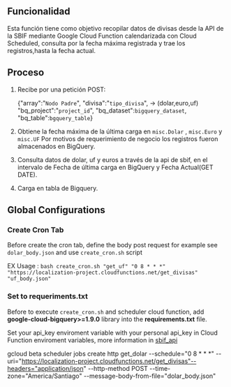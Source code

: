 ## Funcionalidad
Esta función tiene como objetivo recopilar datos de divisas desde la API de la SBIF mediante Google Cloud Function calendarizada con Cloud Scheduled, consulta por la fecha máxima registrada y trae los registros,hasta la fecha actual.

## Proceso

1. Recibe por una petición POST:

	{"array":"`Nodo Padre`",
"divisa":"`tipo_divisa`", -> (dolar,euro,uf)
"bq_project":"`project_id`",
"bq_dataset":`bigquery_dataset`,
"bq_table":`bgquery_table`}
	
3. Obtiene la fecha máxima de la última carga en `misc.Dolar`  , `misc.Euro` y `misc.UF`
Por motivos de requerimiento de negocio los registros fueron almacenados en BigQuery.
4. Consulta datos de dolar, uf y euros a través de la api de sbif, en el intervalo de Fecha de última carga en BigQuery y Fecha Actual(GET DATE).
5. Carga en tabla de Bigquery.

## Global Configurations

### Create Cron Tab

Before create the cron tab, define the body post request for example see `dolar_body.json` and use `create_cron.sh` script

EX Usage : `bash create_cron.sh "get_uf" "0 8 * * *" "https://localization-project.cloudfunctions.net/get_divisas" "uf_body.json"`

### Set to requeriments.txt

Before to execute `create_cron.sh` and scheduler cloud function, add **google-cloud-bigquery>=1.9.0** library into the  **requirements.txt** file.

Set your api_key enviroment variable with your personal api_key in Cloud Function enviroment variables, more information in [sbif_api](https://api.sbif.cl/documentacion/index.html)


gcloud beta scheduler jobs create http get_dolar --schedule="0 8 * * *" --uri="https://localization-project.cloudfunctions.net/get_divisas"--headers="application/json" --http-method POST  --time-zone="America/Santiago" --message-body-from-file="dolar_body.json" 


